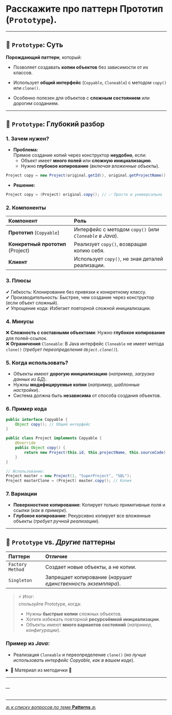 # Расскажите про паттерн Прототип (`Prototype`).

---
## 🎯 `Prototype`: Суть

**Порождающий паттерн**, который:

* Позволяет создавать **копии объектов** без зависимости от их классов.


* Использует **общий интерфейс** (`Copyable`, `Cloneable`) с методом `copy()` или `clone()`.


* Особенно полезен для объектов с **сложным состоянием** или дорогим созданием.

---
## 📌 `Prototype`: Глубокий разбор

### 1. Зачем нужен?
* **Проблема:**  
Прямое создание копий через конструктор **неудобно**, если:
  * Объект имеет **много полей** или **сложную инициализацию**.
  * Нужно **глубокое копирование** (_включая вложенные объекты_).

```java
Project copy = new Project(original.getId(), original.getProjectName(), ...); // ❌ Громоздко
```

* **Решение:**
```java
Project copy = (Project) original.copy(); // ✅ Просто и универсально
```

### 2. Компоненты

| Компонент                         | 	Роль                                                     |
|:----------------------------------|:----------------------------------------------------------|
| **Прототип** (`Copyable`)         | 	Интерфейс с методом `copy()` (_или `Cloneable` в Java_). |
| **Конкретный прототип** (Project) | 	Реализует `copy()`, возвращая копию себя.                |
| **Клиент**                        | 	Использует `copy()`, не зная деталей реализации.         |

### 3. Плюсы  
   ✔ Гибкость: Клонирование без привязки к конкретному классу.  
   ✔ Производительность: Быстрее, чем создание через конструктор (если объект сложный).  
   ✔ Упрощение кода: Избегает повторной сложной инициализации.  

### 4. Минусы
   ❌ **Сложность с составными объектами**: Нужно **глубокое копирование** для полей-ссылок.  
   ❌ **Ограничения** `Cloneable`: В Java интерфейс `Cloneable` не имеет метода `clone()` 
   (_требует переопределения `Object.clone()`_).  

### 5. Когда использовать?
* Объекты имеют **дорогую инициализацию** (_например, загрузка данных из БД_).
* Нужны **модифицируемые копии** (_например, шаблонные настройки_).
* Система должна быть **независима** от способа создания объектов.

### 6. Пример кода
```java
public interface Copyable {
    Object copy(); // Общий интерфейс
}

public class Project implements Copyable {
    @Override
    public Object copy() {
        return new Project(this.id, this.projectName, this.sourceCode); // Поверхностная копия
    }
}

// Использование:
Project master = new Project(1, "SuperProject", "SQL");
Project masterClone = (Project) master.copy(); // Копия
```

### 7. Вариации
* **Поверхностное копирование**: Копирует только примитивные поля и ссылки (_как в примере_).
* **Глубокое копирование**: Рекурсивно копирует все вложенные объекты (_требует ручной реализации_).

---
## 📌 `Prototype` vs. _Другие_ паттерны

| Паттерн          | 	Отличие                                                      |
|:-----------------|:--------------------------------------------------------------|
| `Factory Method` | 	Создает новые объекты, а не копии.                           |
| `Singleton`      | 	Запрещает копирование (_нарушит единственность экземпляра_). |

> ⚡ Итог:  
> спользуйте Prototype, когда:  
> * Нужны **быстрые копии** сложных объектов.  
> * Хотите избежать повторной **ресурсоёмкой инициализации**.  
> * Объекты имеют **много вариантов состояний** (_например, конфигурации_).  

### Пример из _Java_:
* Реализация `Cloneable` и переопределение `clone()` (_но лучше использовать интерфейс Copyable, как в вашем коде_).



<details>
        <summary>📝 Материал из методички 🔽</summary>

```text
**** из методички *****

Порождающий паттерн проектирования, который позволяет копировать объекты, не вдаваясь в подробности их реализации.

Паттерн поручает создание копий самим копируемым объектам. 
Он вводит общий интерфейс с методом clone для всех объектов, поддерживающих клонирование. 
Реализация этого метода в разных классах очень схожа. 
Метод создаёт новый объект текущего класса и копирует в него значения всех полей собственного объекта.
интерфейс Cloneable - является реализацией шаблона портотип

+: Позволяет клонировать объекты, не привязываясь к их конкретным классам.
- : Сложно клонировать составные объекты, имеющие ссылки на другие объекты.
```
</details>

---
###### __

---

[🔙 _к списку вопросов по теме_ **Patterns** 🔙](/ITM/ITM07_Patterns/patterns.md)
